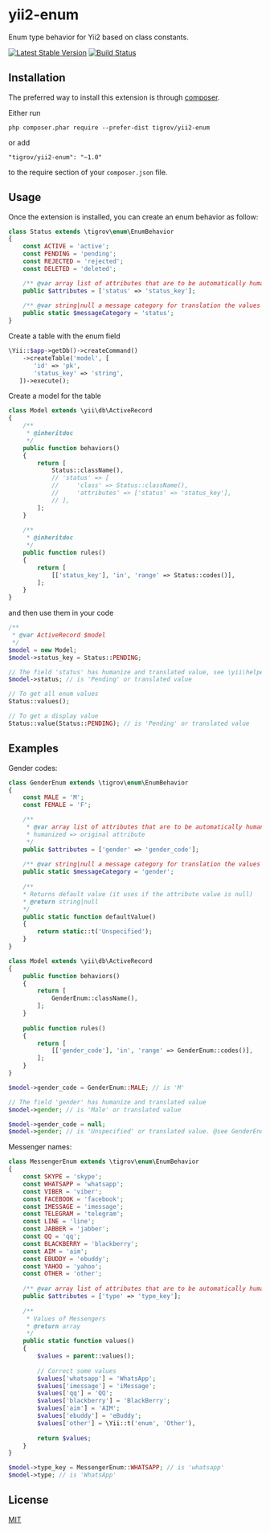 yii2-enum
==============

Enum type behavior for Yii2 based on class constants.

[![Latest Stable Version](https://poser.pugx.org/Tigrov/yii2-enum/v/stable)](https://packagist.org/packages/Tigrov/yii2-enum)
[![Build Status](https://travis-ci.org/Tigrov/yii2-enum.svg?branch=master)](https://travis-ci.org/Tigrov/yii2-enum)

Installation
------------

The preferred way to install this extension is through [composer](http://getcomposer.org/download/).

Either run

```
php composer.phar require --prefer-dist tigrov/yii2-enum
```

or add

```
"tigrov/yii2-enum": "~1.0"
```

to the require section of your `composer.json` file.

	
Usage
-----

Once the extension is installed, you can create an enum behavior as follow:

```php
class Status extends \tigrov\enum\EnumBehavior
{
    const ACTIVE = 'active';
    const PENDING = 'pending';
    const REJECTED = 'rejected';
    const DELETED = 'deleted';

    /** @var array list of attributes that are to be automatically humanized value */
    public $attributes = ['status' => 'status_key'];
    
    /** @var string|null a message category for translation the values */
    public static $messageCategory = 'status';
}
```

Create a table with the enum field
```php
\Yii::$app->getDb()->createCommand()
    ->createTable('model', [
       'id' => 'pk',
       'status_key' => 'string',
   ])->execute();
```

Create a model for the table
```php
class Model extends \yii\db\ActiveRecord
{
    /**
     * @inheritdoc
     */
    public function behaviors()
    {
        return [
            Status::className(),
            // 'status' => [
            //     'class' => Status::className(),
            //     'attributes' => ['status' => 'status_key'],
            // ],
        ];
    }
    
    /**
     * @inheritdoc
     */
    public function rules()
    {
        return [
            [['status_key'], 'in', 'range' => Status::codes()],
        ];
    }
}
```

and then use them in your code
```php
/**
 * @var ActiveRecord $model
 */
$model = new Model;
$model->status_key = Status::PENDING;

// The field 'status' has humanize and translated value, see \yii\helpers\Inflector::humanize($word, true)
$model->status; // is 'Pending' or translated value

// To get all enum values
Status::values();

// To get a display value
Status::value(Status::PENDING); // is 'Pending' or translated value
```

Examples
--------

Gender codes:
```php
class GenderEnum extends \tigrov\enum\EnumBehavior
{
    const MALE = 'M';
    const FEMALE = 'F';

    /**
     * @var array list of attributes that are to be automatically humanized value
     * humanized => original attribute
     */
    public $attributes = ['gender' => 'gender_code'];
    
    /** @var string|null a message category for translation the values */
    public static $messageCategory = 'gender';
    
    /**
    * Returns default value (it uses if the attribute value is null)
    * @return string|null
    */
    public static function defaultValue()
    {
        return static::t('Unspecified');
    }
}

class Model extends \yii\db\ActiveRecord
{
    public function behaviors()
    {
        return [
            GenderEnum::className(),
        ];
    }
    
    public function rules()
    {
        return [
            [['gender_code'], 'in', 'range' => GenderEnum::codes()],
        ];
    }
}

$model->gender_code = GenderEnum::MALE; // is 'M'

// The field 'gender' has humanize and translated value
$model->gender; // is 'Male' or translated value

$model->gender_code = null;
$model->gender; // is 'Unspecified' or translated value. @see GenderEnum::defaultValue()
```

Messenger names:
```php
class MessengerEnum extends \tigrov\enum\EnumBehavior
{
    const SKYPE = 'skype';
    const WHATSAPP = 'whatsapp';
    const VIBER = 'viber';
    const FACEBOOK = 'facebook';
    const IMESSAGE = 'imessage';
    const TELEGRAM = 'telegram';
    const LINE = 'line';
    const JABBER = 'jabber';
    const QQ = 'qq';
    const BLACKBERRY = 'blackberry';
    const AIM = 'aim';
    const EBUDDY = 'ebuddy';
    const YAHOO = 'yahoo';
    const OTHER = 'other';
    
    /** @var array list of attributes that are to be automatically humanized value */
    public $attributes = ['type' => 'type_key'];
        
    /**
     * Values of Messengers
     * @return array
     */
    public static function values()
    {
        $values = parent::values();
        
        // Correct some values
        $values['whatsapp'] = 'WhatsApp';
        $values['imessage'] = 'iMessage';
        $values['qq'] = 'QQ';
        $values['blackberry'] = 'BlackBerry';
        $values['aim'] = 'AIM';
        $values['ebuddy'] = 'eBuddy';
        $values['other'] = \Yii::t('enum', 'Other'),
        
        return $values;
    }
}

$model->type_key = MessengerEnum::WHATSAPP; // is 'whatsapp'
$model->type; // is 'WhatsApp'
```

License
-------

[MIT](LICENSE)
